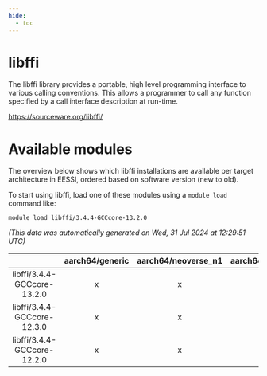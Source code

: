 ```yaml
---
hide:
  - toc
---
```


libffi
======


The libffi library provides a portable, high level programming interface to various calling conventions. This allows a programmer to call any function specified by a call interface description at run-time.

https://sourceware.org/libffi/
# Available modules


The overview below shows which libffi installations are available per target architecture in EESSI, ordered based on software version (new to old).

To start using libffi, load one of these modules using a `module load` command like:

```shell
module load libffi/3.4.4-GCCcore-13.2.0
```

*(This data was automatically generated on Wed, 31 Jul 2024 at 12:29:51 UTC)*  

| |aarch64/generic|aarch64/neoverse_n1|aarch64/neoverse_v1|x86_64/generic|x86_64/amd/zen2|x86_64/amd/zen3|x86_64/intel/haswell|x86_64/intel/skylake_avx512|
| :---: | :---: | :---: | :---: | :---: | :---: | :---: | :---: | :---: |
|libffi/3.4.4-GCCcore-13.2.0|x|x|x|x|x|x|x|x|
|libffi/3.4.4-GCCcore-12.3.0|x|x|x|x|x|x|x|x|
|libffi/3.4.4-GCCcore-12.2.0|x|x|x|x|x|x|x|x|

